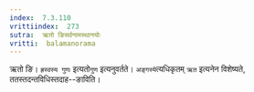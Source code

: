 ```yaml
---
index:  7.3.110
vrittiindex:  273
sutra:  ऋतो ङिसर्वनामस्थानयोः
vritti:  balamanorama 
---
```


ऋतो ङि। `ह्रस्वस्य गुणः` इत्यतो`गुण` इत्यनुवर्तते। `अङ्गस्ये`त्यधिकृतम् `ऋत` इत्यनेन विशेष्यते, ततस्तदन्तविधिस्तदाह--ङाविति।

